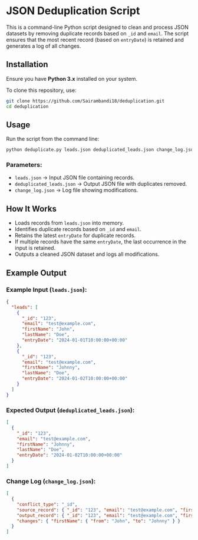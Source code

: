 # JSON Deduplication Script

This is a command-line Python script designed to clean and process JSON datasets by removing duplicate records based on `_id` and `email`. The script ensures that the most recent record (based on `entryDate`) is retained and generates a log of all changes.

## Installation

Ensure you have **Python 3.x** installed on your system.

To clone this repository, use:
```bash
git clone https://github.com/Sairambandi18/deduplication.git
cd deduplication
```

## Usage

Run the script from the command line:
```bash
python deduplicate.py leads.json deduplicated_leads.json change_log.json
```

### **Parameters:**
- `leads.json` → Input JSON file containing records.
- `deduplicated_leads.json` → Output JSON file with duplicates removed.
- `change_log.json` → Log file showing modifications.

## How It Works
- Loads records from `leads.json` into memory.
- Identifies duplicate records based on `_id` and `email`.
- Retains the latest `entryDate` for duplicate records.
- If multiple records have the same `entryDate`, the last occurrence in the input is retained.
- Outputs a cleaned JSON dataset and logs all modifications.

## Example Output

### **Example Input (`leads.json`):**
```json
{
  "leads": [
    {
      "_id": "123",
      "email": "test@example.com",
      "firstName": "John",
      "lastName": "Doe",
      "entryDate": "2024-01-01T10:00:00+00:00"
    },
    {
      "_id": "123",
      "email": "test@example.com",
      "firstName": "Johnny",
      "lastName": "Doe",
      "entryDate": "2024-01-02T10:00:00+00:00"
    }
  ]
}
```

### **Expected Output (`deduplicated_leads.json`):**
```json
[
  {
    "_id": "123",
    "email": "test@example.com",
    "firstName": "Johnny",
    "lastName": "Doe",
    "entryDate": "2024-01-02T10:00:00+00:00"
  }
]
```

### **Change Log (`change_log.json`):**
```json
[
  {
    "conflict_type": "_id",
    "source_record": { "_id": "123", "email": "test@example.com", "firstName": "John" },
    "output_record": { "_id": "123", "email": "test@example.com", "firstName": "Johnny" },
    "changes": { "firstName": { "from": "John", "to": "Johnny" } }
  }
]
```



